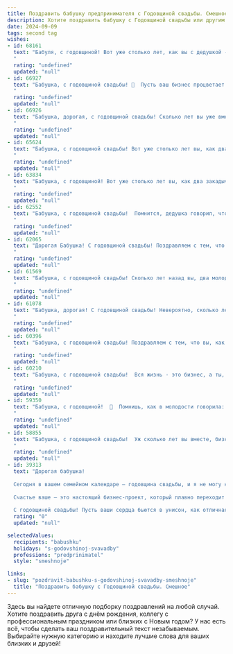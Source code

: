 ```yaml
---
title: Поздравить бабушку предпринимателя с Годовщиной свадьбы. Смешное
description: Хотите поздравить бабушку с Годовщиной свадьбы или другим праздником? Наш ИИ создаст незабываемое поздравление, а вы обязательно выделитесь среди других.  
date: 2024-09-09
tags: second tag
wishes:
- id: 68161
  text: "Бабуля, с годовщиной! Вот уже столько лет, как вы с дедушкой - команда настоящих бизнесменов! Строите семью, как успешный стартап: с любовью, крепким тылом и, конечно же, внуками-инвесторами! 💪🥂
  "
  rating: "undefined"
  updated: "null"
- id: 66927
  text: "Бабушка, с годовщиной свадьбы! 🎉  Пусть ваш бизнес процветает как и ваша любовь!  😂  Желаю, чтобы ваши дела всегда шли в гору, а семейный бюджет рос как на дрожжах! 💰
  "
  rating: "undefined"
  updated: "null"
- id: 66926
  text: "Бабушка, дорогая, с годовщиной свадьбы! Сколько лет вы уже вместе? Помнится, дедушка говорил, что \"не было ни дня, чтобы я не хотел тебя!\"  😉  Надеюсь, за все эти годы он не передумал! 😂  Желаю вам, чтобы ваша любовь была такой же крепкой, как ваш бизнес, и чтобы вы всегда находили время друг для друга, даже если акции вашей компании взлетят до небес!
  "
  rating: "undefined"
  updated: "null"
- id: 65624
  text: "Бабушка, с годовщиной свадьбы! Вот уже столько лет вы, как два юных предпринимателя, верны друг другу и своему бизнесу: семье! Желаю вам, чтобы ваш семейный бизнес процветал и дальше, чтобы прибыль росла, а конкуренция (в лице внуков) была честной и безболезненной! 😉
  "
  rating: "undefined"
  updated: "null"
- id: 63834
  text: "Бабушка, с годовщиной! Вот уже столько лет вы, как два закадычных друга, ведете свой семейный бизнес - строите любовь и благополучие! Не забывайте, что секрет успеха - это уметь находить компромисс, особенно когда речь идёт о скидках на пенсию! 😉
  "
  rating: "undefined"
  updated: "null"
- id: 62552
  text: "Бабушка, с годовщиной свадьбы!  Помнится, дедушка говорил, что бизнес - это не для слабаков, но  видимо он не знал о ваших совместных подвигах! Вы – настоящие предприниматели, которые вместе строили и семью, и бизнес,  и, я думаю, ваш баланс прибыли и счастья просто зашкаливает!  Желаю вам ещё много лет  вместе, чтобы  всё только начиналось!
  "
  rating: "undefined"
  updated: "null"
- id: 62065
  text: "Дорогая Бабушка! С годовщиной свадьбы! Поздравляем с тем, что вы не только сумели построить бизнес, но и сохранить любовь, как успешное предприятие!  Желаем, чтобы ваша совместная история была не менее прибыльной, чем ваша предпринимательская деятельность! 😜🍾
  "
  rating: "undefined"
  updated: "null"
- id: 61569
  text: "Бабушка, с годовщиной свадьбы! Сколько лет назад вы, два молодых предпринимателя, решили связать свои судьбы, чтобы вместе строить империю любви и счастья. Пусть ваша компания процветает, а активы - только приумножаются!  🎉🥂
  "
  rating: "undefined"
  updated: "null"
- id: 61078
  text: "Бабушка, дорогая! С годовщиной свадьбы! Невероятно, сколько лет вы уже вместе - и все это время, как говорится, \"в бизнесе\"! Поздравляю вас с тем, что ваш семейный стартап процветает и продолжает приносить плоды: любовь, заботу и внуков! Желаю вам крепкого здоровья, чтобы еще много лет вместе наслаждаться заслуженными дивидендами!
  "
  rating: "undefined"
  updated: "null"
- id: 60396
  text: "Бабушка, с годовщиной свадьбы! Поздравляем с тем, что вы, как настоящие предприниматели, уже столько лет в браке –  настоящий семейный бизнес с большой выручкой любви и стабильными доходами счастья!
  "
  rating: "undefined"
  updated: "null"
- id: 60210
  text: "Бабушка, с годовщиной свадьбы!  Вся жизнь - это бизнес, а ты, как настоящий предприниматель, вместе с дедушкой построила крепкую, прибыльную империю любви!  Желаем вам, чтобы ваш \"бизнес\" процветал ещё долгие годы, а прибыль — неиссякаемой радостью!
  "
  rating: "undefined"
  updated: "null"
- id: 59350
  text: "Бабушка, с годовщиной!  🥂  Помнишь, как в молодости говорила: \"Любовь - это бизнес, в который стоит вкладывать всю душу\"?  Похоже, ты неплохо инвестировала -  уже столько лет дивиденды получаешь! 😂  Желаю, чтобы ваша семейная \"компания\" процветала еще многие годы, а \"финансовые потоки\" ласки и нежности никогда не иссякали! 🎉
  "
  rating: "undefined"
  updated: "null"
- id: 58855
  text: "Бабушка, с годовщиной свадьбы!  Уж сколько лет вы вместе, бизнес крутите, внуков нянчите,  а любовь, как молодое вино,  с каждым годом крепче становится!  Желаю вам еще  столько же лет счастливого предпринимательства,  а главное,  чтобы все ваши инвестиции  окупались только любовью!
  "
  rating: "undefined"
  updated: "null"
- id: 39313
  text: "Дорогая бабушка!
  
  Сегодня в вашем семейном календаре — годовщина свадьбы, и я не могу не отметить, что вы с дедушкой уже давно создали настоящую империю любви! Вы как хорошие бизнес-партнеры: находите общий язык, делите прибыль (это, конечно, о пирожках), и даже находитесь в режиме «ноу-стоп» — ни один выходной не проходит без совместной прогулки по парку и обсуждения семейного бюджета (как же без этого!).
  
  Счастье ваше – это настоящий бизнес-проект, который плавно переходит в успешный франчайзинг, а ваши секреты — это отличная книга на тему «Как выйти на рынок любви». Желаю вам дальнейших успешных сделок в отношениях, стабильного роста счастья и, конечно, безлимитных запасов смеха и радости в вашем доме!
  
  С годовщиной свадьбы! Пусть ваши сердца бьются в унисон, как отличная музыкальная настройка на веселом стартапе жизни!"
  rating: "0"
  updated: "null"

selectedValues:
  recipients: "babushku"
  holidays: "s-godovshinoj-svavadby"
  professions: "predprinimatel"
  style: "smeshnoje"

links:
- slug: "pozdravit-babushku-s-godovshinoj-svavadby-smeshnoje"
  title: "Поздравить бабушку с Годовщиной свадьбы. Смешное"
---
```


Здесь вы найдете отличную подборку поздравлений на любой случай. 
Хотите поздравить друга с днём рождения, коллегу с профессиональным праздником или близких с Новым годом? У нас есть всё, чтобы сделать ваш поздравительный текст незабываемым. Выбирайте нужную категорию и находите лучшие слова для ваших близких и друзей!
